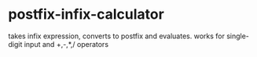 # postfix-infix-calculator
takes infix expression, converts to postfix and evaluates. works for single-digit input and +,-,*,/ operators
